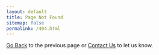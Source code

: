 ```yaml
---
layout: default
title: Page Not Found
sitemap: false
permalink: /404.html
---
```


<script>
function getMessage() {
    var output = "";
    if (window.location.pathname.startsWith("/u/")) {
        var path = window.location.pathname.replace(/^\/u\/(.*?)\/*$/, '$1');
        var parts = path.split("/")
        if (len(parts) > 1) {
              var owner = parts[0];
              var repo = parts[1];
              var ref = ""
              if (len(parts) > 2) {
                  ref = parts.slice(2).join("/")
              }
              var newUrl =  "http://git.door43.org/" + owner + "/" + repo;
              if (ref) {
                  newUrl += "/src/branch/" + ref;
              }
              output = 'This probably means we could not convert the content<br/> from <a href="' + newUrl + '">' + newUrl + '</a>'
        }
    }
    return output;
}
</script>

<script>document.write(getMessage());</script>

<a href="javascript: history.go(-1)">Go Back</a> to the previous page or [Contact Us](/en/contact) to let us know.
